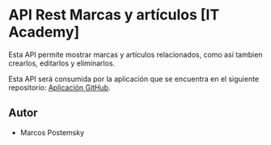 # API Rest Marcas y artículos [IT Academy]

Esta API permite mostrar marcas y artículos relacionados, como así 
tambien crearlos, editarlos y eliminarlos.

Esta API será consumida por la aplicación que se encuentra en el siguiente
repositorio: [Aplicación GitHub](https://github.com/marcospostemsky/SelectorSites).

## Autor

* Marcos Postemsky

